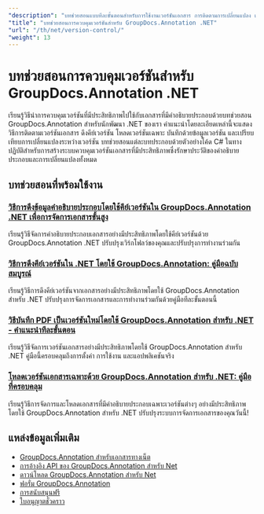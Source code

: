 ```yaml
---
"description": "บทช่วยสอนแบบทีละขั้นตอนสำหรับการใช้งานเวอร์ชันเอกสาร การติดตามการเปลี่ยนแปลง และการจัดการประวัติคำอธิบายประกอบด้วย GroupDocs.Annotation สำหรับ .NET"
"title": "บทช่วยสอนการควบคุมเวอร์ชันสำหรับ GroupDocs.Annotation .NET"
"url": "/th/net/version-control/"
"weight": 13
---
```


# บทช่วยสอนการควบคุมเวอร์ชันสำหรับ GroupDocs.Annotation .NET

เรียนรู้วิธีนำการควบคุมเวอร์ชันที่มีประสิทธิภาพไปใช้กับเอกสารที่มีคำอธิบายประกอบด้วยบทช่วยสอน GroupDocs.Annotation สำหรับนักพัฒนา .NET ของเรา คำแนะนำโดยละเอียดเหล่านี้จะแสดงวิธีการติดตามเวอร์ชันเอกสาร ดึงคีย์เวอร์ชัน โหลดเวอร์ชันเฉพาะ บันทึกด้วยข้อมูลเวอร์ชัน และเปรียบเทียบการเปลี่ยนแปลงระหว่างเวอร์ชัน บทช่วยสอนแต่ละบทประกอบด้วยตัวอย่างโค้ด C# ในทางปฏิบัติสำหรับการสร้างระบบควบคุมเวอร์ชันเอกสารที่มีประสิทธิภาพซึ่งรักษาประวัติของคำอธิบายประกอบและการเปลี่ยนแปลงทั้งหมด

## บทช่วยสอนที่พร้อมใช้งาน

### [วิธีการดึงข้อมูลคำอธิบายประกอบโดยใช้คีย์เวอร์ชันใน GroupDocs.Annotation .NET เพื่อการจัดการเอกสารขั้นสูง](./retrieve-annotations-version-key-groupdocs-dotnet/)
เรียนรู้วิธีจัดการคำอธิบายประกอบเอกสารอย่างมีประสิทธิภาพโดยใช้คีย์เวอร์ชันด้วย GroupDocs.Annotation .NET ปรับปรุงเวิร์กโฟลว์ของคุณและปรับปรุงการทำงานร่วมกัน

### [วิธีการดึงคีย์เวอร์ชันใน .NET โดยใช้ GroupDocs.Annotation: คู่มือฉบับสมบูรณ์](./retrieving-version-keys-groupdocs-annotation-dotnet/)
เรียนรู้วิธีการดึงคีย์เวอร์ชันจากเอกสารอย่างมีประสิทธิภาพโดยใช้ GroupDocs.Annotation สำหรับ .NET ปรับปรุงการจัดการเอกสารและการทำงานร่วมกันด้วยคู่มือทีละขั้นตอนนี้

### [วิธีบันทึก PDF เป็นเวอร์ชันใหม่โดยใช้ GroupDocs.Annotation สำหรับ .NET - คำแนะนำทีละขั้นตอน](./save-pdf-new-version-groupdocs-annotation-net/)
เรียนรู้วิธีจัดการเวอร์ชันเอกสารอย่างมีประสิทธิภาพโดยใช้ GroupDocs.Annotation สำหรับ .NET คู่มือนี้ครอบคลุมถึงการตั้งค่า การใช้งาน และแอปพลิเคชันจริง

### [โหลดเวอร์ชันเอกสารเฉพาะด้วย GroupDocs.Annotation สำหรับ .NET: คู่มือที่ครอบคลุม](./load-specific-versions-groupdocs-annotation-net/)
เรียนรู้วิธีการจัดการและโหลดเอกสารที่มีคำอธิบายประกอบเฉพาะเวอร์ชันต่างๆ อย่างมีประสิทธิภาพโดยใช้ GroupDocs.Annotation สำหรับ .NET ปรับปรุงระบบการจัดการเอกสารของคุณวันนี้!

## แหล่งข้อมูลเพิ่มเติม

- [GroupDocs.Annotation สำหรับเอกสารทางเน็ต](https://docs.groupdocs.com/annotation/net/)
- [การอ้างอิง API ของ GroupDocs.Annotation สำหรับ Net](https://reference.groupdocs.com/annotation/net/)
- [ดาวน์โหลด GroupDocs.Annotation สำหรับ Net](https://releases.groupdocs.com/annotation/net/)
- [ฟอรั่ม GroupDocs.Annotation](https://forum.groupdocs.com/c/annotation)
- [การสนับสนุนฟรี](https://forum.groupdocs.com/)
- [ใบอนุญาตชั่วคราว](https://purchase.groupdocs.com/temporary-license/)